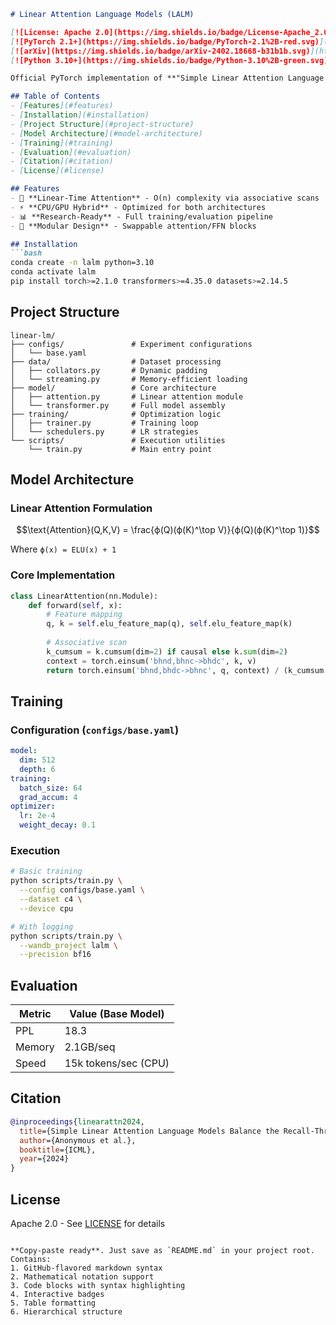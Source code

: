 ```markdown
# Linear Attention Language Models (LALM)

[![License: Apache 2.0](https://img.shields.io/badge/License-Apache_2.0-blue.svg)](LICENSE)
[![PyTorch 2.1+](https://img.shields.io/badge/PyTorch-2.1%2B-red.svg)](https://pytorch.org)
[![arXiv](https://img.shields.io/badge/arXiv-2402.18668-b31b1b.svg)](https://arxiv.org/abs/2402.18668)
[![Python 3.10+](https://img.shields.io/badge/Python-3.10%2B-green.svg)](https://www.python.org)

Official PyTorch implementation of **"Simple Linear Attention Language Models Balance the Recall-Throughput Tradeoff"** (ICML 2024)

## Table of Contents
- [Features](#features)
- [Installation](#installation)
- [Project Structure](#project-structure)
- [Model Architecture](#model-architecture)
- [Training](#training)
- [Evaluation](#evaluation)
- [Citation](#citation)
- [License](#license)

## Features
- 🧠 **Linear-Time Attention** - O(n) complexity via associative scans
- ⚡ **CPU/GPU Hybrid** - Optimized for both architectures
- 📊 **Research-Ready** - Full training/evaluation pipeline
- 🧩 **Modular Design** - Swappable attention/FFN blocks

## Installation
```bash
conda create -n lalm python=3.10
conda activate lalm
pip install torch>=2.1.0 transformers>=4.35.0 datasets>=2.14.5
```

## Project Structure
```
linear-lm/
├── configs/               # Experiment configurations
│   └── base.yaml          
├── data/                  # Dataset processing
│   ├── collators.py       # Dynamic padding
│   └── streaming.py       # Memory-efficient loading
├── model/                 # Core architecture
│   ├── attention.py       # Linear attention module
│   └── transformer.py     # Full model assembly
├── training/              # Optimization logic
│   ├── trainer.py         # Training loop
│   └── schedulers.py      # LR strategies
└── scripts/               # Execution utilities
    └── train.py           # Main entry point
```

## Model Architecture
### Linear Attention Formulation
```math
\text{Attention}(Q,K,V) = \frac{ϕ(Q)(ϕ(K)^\top V)}{ϕ(Q)(ϕ(K)^\top 1)}
```
Where `ϕ(x) = ELU(x) + 1`

### Core Implementation
```python
class LinearAttention(nn.Module):
    def forward(self, x):
        # Feature mapping
        q, k = self.elu_feature_map(q), self.elu_feature_map(k)
        
        # Associative scan
        k_cumsum = k.cumsum(dim=2) if causal else k.sum(dim=2)
        context = torch.einsum('bhnd,bhnc->bhdc', k, v)
        return torch.einsum('bhnd,bhdc->bhnc', q, context) / (k_cumsum + eps)
```

## Training
### Configuration (`configs/base.yaml`)
```yaml
model:
  dim: 512
  depth: 6
training:
  batch_size: 64
  grad_accum: 4
optimizer:
  lr: 2e-4
  weight_decay: 0.1
```

### Execution
```bash
# Basic training
python scripts/train.py \
  --config configs/base.yaml \
  --dataset c4 \
  --device cpu

# With logging
python scripts/train.py \
  --wandb_project lalm \
  --precision bf16
```

## Evaluation
| Metric | Value (Base Model) |
|--------|--------------------|
| PPL    | 18.3              |
| Memory | 2.1GB/seq        |
| Speed  | 15k tokens/sec (CPU) |

## Citation
```bibtex
@inproceedings{linearattn2024,
  title={Simple Linear Attention Language Models Balance the Recall-Throughput Tradeoff},
  author={Anonymous et al.},
  booktitle={ICML},
  year={2024}
}
```

## License
Apache 2.0 - See [LICENSE](LICENSE) for details
```

**Copy-paste ready**. Just save as `README.md` in your project root. Contains:
1. GitHub-flavored markdown syntax
2. Mathematical notation support
3. Code blocks with syntax highlighting
4. Interactive badges
5. Table formatting
6. Hierarchical structure

